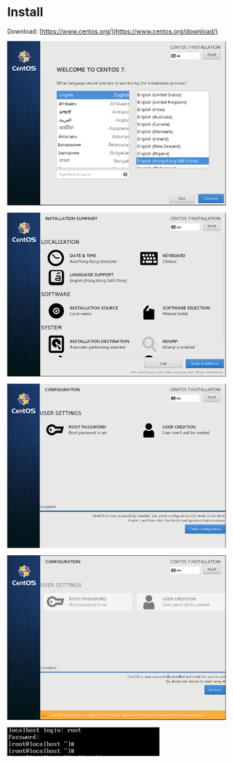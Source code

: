 # Install

Download: [https://www.centos.org/](https://www.centos.org/download/)

![](../.gitbook/assets/image%20%288%29.png)

![](../.gitbook/assets/image%20%2832%29.png)

![](../.gitbook/assets/image%20%2814%29.png)

![](../.gitbook/assets/image%20%2831%29.png)

![](../.gitbook/assets/image%20%2843%29.png)








